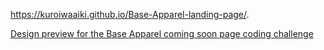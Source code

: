 https://kuroiwaaiki.github.io/Base-Apparel-landing-page/.

[Design preview for the Base Apparel coming soon page coding challenge](./design/desktop-preview.jpg)
